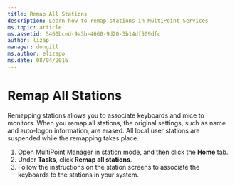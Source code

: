 ```yaml
---
title: Remap All Stations
description: Learn how to remap stations in MultiPoint Services
ms.topic: article
ms.assetid: 5460bced-9a3b-4660-9d20-3b14df509dfc
author: lizap
manager: dongill
ms.author: elizapo
ms.date: 08/04/2016
---
```

# Remap All Stations
Remapping stations allows you to associate keyboards and mice to monitors. When you remap all stations, the original settings, such as name and auto-logon information, are erased. All local user stations are suspended while the remapping takes place.

1.  Open MultiPoint Manager in station mode, and then click the **Home** tab.
2.  Under **Tasks**, click **Remap all stations**.
3. Follow the instructions on the station screens to associate the keyboards to the stations in your system.